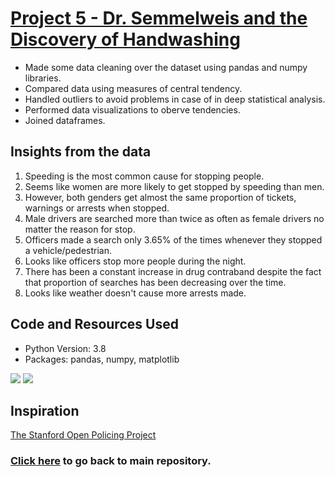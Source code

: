 # [Project 5 - Dr. Semmelweis and the Discovery of Handwashing](https://github.com/roccojustice/Python-EDAs/tree/master/Project%205%20-%20Dr.%20Semmelweis%20and%20the%20Discovery%20of%20Handwashing#:~:text=Dr.%20Semmelweis%20and%20the%20Discovery%20of%20Handwashing.ipynb)
* Made some data cleaning over the dataset using pandas and numpy libraries.
* Compared data using measures of central tendency.
* Handled outliers to avoid problems in case of in deep statistical analysis.
* Performed data visualizations to oberve tendencies.
* Joined dataframes.

## Insights from the data
1. Speeding is the most common cause for stopping people.
2. Seems like women are more likely to get stopped by speeding than men.
3. However, both genders get almost the same proportion of tickets, warnings or arrests when stopped.
4. Male drivers are searched more than twice as often as female drivers no matter the reason for stop.
5. Officers made a search only 3.65% of the times whenever they stopped a vehicle/pedestrian.
6. Looks like officers stop more people during the night.
7. There has been a constant increase in drug contraband despite the fact that proportion of searches has been decreasing over the time.
8. Looks like weather doesn't cause more arrests made.

## Code and Resources Used
* Python Version: 3.8
* Packages: pandas, numpy, matplotlib 

![](https://github.com/roccojustice/Python-EDAs/blob/master/Project%201%20-%20Stanford%20Open%20Policing/images/graph%20arrest%20rate.png)
![](https://github.com/roccojustice/Python-EDAs/blob/master/Project%201%20-%20Stanford%20Open%20Policing/images/stanford%20project.jpg)

## Inspiration

[The Stanford Open Policing Project](https://openpolicing.stanford.edu/)

### [Click here](https://github.com/roccojustice/Python-EDAs) to go back to main repository.
